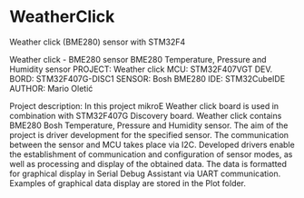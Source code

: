 # WeatherClick
Weather click (BME280) sensor with STM32F4

Weather click - BME280 sensor 
BME280 Temperature, Pressure and Humidity sensor
PROJECT: Weather click
MCU: STM32F407VGT
DEV. BORD: STM32F407G-DISC1
SENSOR: Bosh BME280 
IDE: STM32CubeIDE 
AUTHOR: Mario Oletić

Project description: 
In this project mikroE Weather click board is used in combination with STM32F407G Discovery board. Weather click contains BME280 Bosh Temperature, Pressure and Humidity sensor. The aim of the project is driver development for the specified sensor. The communication between the sensor and MCU takes place via I2C. Developed drivers enable the establishment of communication and configuration of sensor modes, as well as processing and display of the obtained data. The data is formatted for graphical display in Serial Debug Assistant via UART communication. Examples of graphical data display are stored in the Plot folder.
